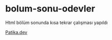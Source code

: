 # bolum-sonu-odevler
Html bölüm sonunda kısa tekrar çalışması yapıldı

[Patika.dev](https://www.patika.dev/tr)
